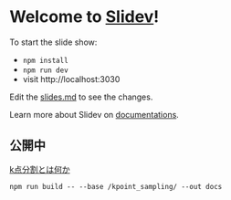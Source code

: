 # Welcome to [Slidev](https://github.com/slidevjs/slidev)!

To start the slide show:

- `npm install`
- `npm run dev`
- visit http://localhost:3030

Edit the [slides.md](./slides.md) to see the changes.

Learn more about Slidev on [documentations](https://sli.dev/).

## 公開中

[k点分割とは何か](https://matelier.github.io/kpoint_sampling/)

```
npm run build -- --base /kpoint_sampling/ --out docs
```